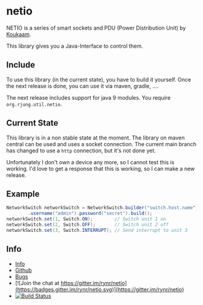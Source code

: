 netio
=====

NETIO is a series of smart sockets and PDU (Power Distribution Unit) by
[Koukaam](http://www.koukaam.se/kkm/index.php).

This library gives you a Java-Interface to control them.

Include
-------

To use this library (in the current state), you have to build it yourself. Once
the next release is done, you can use it via maven, gradle, ….

The next release includes support for java 9 modules. You require
`org.rjung.util.netio`.

Current State
-------------

This library is in a non stable state at the moment. The library on maven
central can be used and uses a socket connection. The current main branch has
changed to use a `http` connection, but it's not done yet.

Unfortunately I don't own a device any more, so I cannot test this is working.
I'd love to get a response that this is working, so I can make a new release.

Example
-------

```java
NetworkSwitch networkSwitch = NetworkSwitch.builder("switch.host.name", 2345)
        .username("admin").password("secret").build();
networkSwitch.set(1, Switch.ON);        // Switch unit 1 on
networkSwitch.set(2, Switch.OFF);       // Switch unit 2 off
networkSwitch.set(3, Switch.INTERRUPT); // Send interrupt to unit 3
```

Info
----

 - [Info](https://rynr.github.io/netio/)
 - [Github](https://github.com/rynr/netio)
 - [Bugs](https://github.com/rynr/netio/issues)
 - [![Join the chat at https://gitter.im/rynr/netio](https://badges.gitter.im/rynr/netio.svg)](https://gitter.im/rynr/netio)
 - [![Build Status](https://github.com/rynr/netio/actions/workflows/maven.yml/badge.svg?branch=master)](https://travis-ci.org/rynr/netio)


